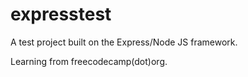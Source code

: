 # expresstest

A test project built on the Express/Node JS framework.

Learning from freecodecamp(dot)org. 
